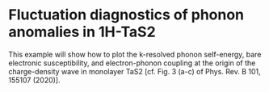 # Fluctuation diagnostics of phonon anomalies in 1H-TaS2

This example will show how to plot the k-resolved phonon self-energy, bare
electronic susceptibility, and electron-phonon coupling at the origin of the
charge-density wave in monolayer TaS2 [cf. Fig. 3 (a-c) of Phys. Rev. B 101,
155107 (2020)].
